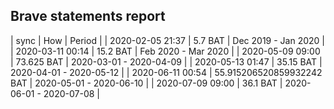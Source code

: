 ## Brave statements report

| sync | How | Period |
| 2020-02-05 21:37 | 5.7 BAT  | Dec 2019 - Jan 2020 |
| 2020-03-11 00:14 | 15.2 BAT | Feb 2020 - Mar 2020 |
| 2020-05-09 09:00 | 73.625 BAT | 2020-03-01 - 2020-04-09 |
| 2020-05-13 01:47 | 35.15 BAT | 2020-04-01 - 2020-05-12 |
| 2020-06-11 00:54 | 55.915206520859932242 BAT | 2020-05-01 - 2020-06-10 |
| 2020-07-09 09:00 | 36.1 BAT | 2020-06-01 - 2020-07-08 |
